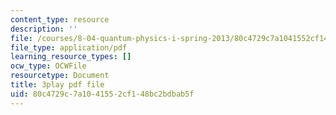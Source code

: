 ```yaml
---
content_type: resource
description: ''
file: /courses/8-04-quantum-physics-i-spring-2013/80c4729c7a1041552cf148bc2bdbab5f_SsCeVABM4Mo.pdf
file_type: application/pdf
learning_resource_types: []
ocw_type: OCWFile
resourcetype: Document
title: 3play pdf file
uid: 80c4729c-7a10-4155-2cf1-48bc2bdbab5f
---
```

